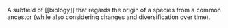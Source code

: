 A subfield of [[biology]] that regards the origin of a species from a common ancestor (while also considering changes and diversification over time). 